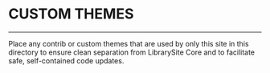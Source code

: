 # CUSTOM THEMES
---------------

Place any contrib or custom themes that are used by only this site in this
directory to ensure clean separation from LibrarySite Core and to facilitate
safe, self-contained code updates.

